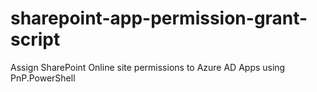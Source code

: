 # sharepoint-app-permission-grant-script
Assign SharePoint Online site permissions to Azure AD Apps using PnP.PowerShell
